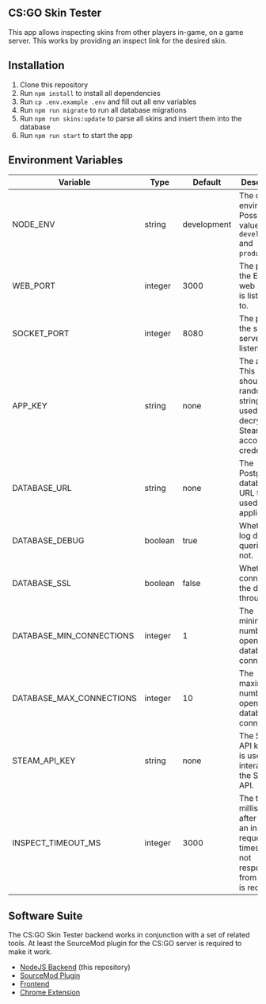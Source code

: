 ## CS:GO Skin Tester

This app allows inspecting skins from other players in-game, on a game server.
This works by providing an inspect link for the desired skin.

## Installation

1. Clone this repository
2. Run `npm install` to install all dependencies
3. Run `cp .env.example .env` and fill out all env variables
4. Run `npm run migrate` to run all database migrations
5. Run `npm run skins:update` to parse all skins and insert them into the database
6. Run `npm run start` to start the app

## Environment Variables

|Variable|Type|Default|Description|
|-|-|-|-|
|NODE_ENV|string|development|The current environment. Possible values are `development` and `production`.|
|WEB_PORT|integer|3000|The port that the Express web server is listening to.|
|SOCKET_PORT|integer|8080|The port that the socket server is listening to.|
|APP_KEY|string|none|The app key. This key should be a random string that is used to decrypt Steam account credentials.|
|DATABASE_URL|string|none|The PostgreSQL database URL that is used by the application.|
|DATABASE_DEBUG|boolean|true|Whether to log database queries or not.|
|DATABASE_SSL|boolean|false|Whether to connect to the database through SSL.|
|DATABASE_MIN_CONNECTIONS|integer|1|The minimum number of open database connections.|
|DATABASE_MAX_CONNECTIONS|integer|10|The maximum number of open database connections.|
|STEAM_API_KEY|string|none|The Steam API key that is used to interact with the Steam API.|
|INSPECT_TIMEOUT_MS|integer|3000|The time in milliseconds after which an inspect request times out if not response from Steam is received.|

## Software Suite

The CS:GO Skin Tester backend works in conjunction with a set of related tools. At least the SourceMod plugin for the CS:GO server is required to make it work.

- [NodeJS Backend](https://github.com/chescos/csgo-skin-tester) (this repository)
- [SourceMod Plugin](https://github.com/chescos/csgo-skin-tester-sm)
- [Frontend](https://github.com/chescos/csgo-skin-tester-frontend)
- [Chrome Extension](https://github.com/chescos/csgo-skin-tester-extension)


